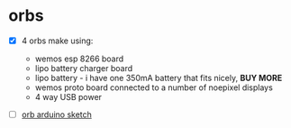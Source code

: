 # orbs

* [x] 4 orbs make using:
  * wemos esp 8266 board
  * lipo battery charger board
  * lipo battery - i have one 350mA battery that fits nicely, **BUY MORE**
  * wemos proto board connected to a number of noepixel displays
  * 4 way USB power


* [ ] [orb arduino sketch](../src/wemos/wemos_orb/wemos_orb.ino)
